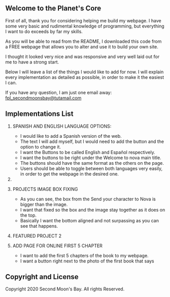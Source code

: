 ## Welcome to the Planet's Core

First of all, thank you for considering helping me build my webpage. I have some very basic and rudimental knowledge of programming, but everything I want to do exceeds by far my skills.

As you will be able to read from the README, I downloaded this code from a FREE webpage that allows you to alter and use it to build your own site.

I thought it looked very nice and was responsive and very well laid out for me to have a strong start.

Below I will leave a list of the things I would like to add for now. I will explain every implementation as detailed as possible, in order to make it the easiest I can.

If you have any question, I am just one email away: fpl_secondmoonsbay@tutamail.com


## Implementations List

1. SPANISH AND ENGLISH LANGUAGE OPTIONS:
    - I would like to add a Spanish version of the web.
    - The text I will add myself, but I would need to add the button and the option to change it.
    - I want the Buttons to be called English and Español respectively.
    - I want the buttons to be right under the Welcome to nova main title.
    - The buttons should have the same format as the others on the page.
    - Users should be able to toggle between both languages very easily, in order to get the webpage in the desired one.
    
2.     

3. PROJECTS IMAGE BOX FIXING
    - As you can see, the box from the Send your character to Nova is bigger than the image.
    - I want that fixed so the box and the image stay together as it does on the top.
    - Basically I want the bottom aligned and not surpassing as you can see that happens.

4. FEATURED PROJECT 2

5. ADD PAGE FOR ONLINE FIRST 5 CHAPTER
    - I want to add the first 5 chapters of the book to my webpage.
    - I want a button right next to the photo of the first book that says 


## Copyright and License

Copyright 2020 Second Moon's Bay. All rights Reserved.
